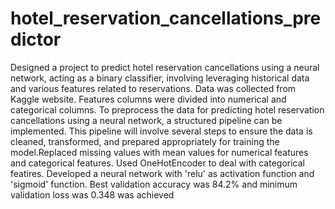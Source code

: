 # hotel_reservation_cancellations_predictor
Designed a project to predict hotel reservation cancellations using a neural network, acting as a binary classifier, involving leveraging historical data and various features related to reservations.
Data was collected from Kaggle website.
Features columns were divided into numerical and categorical columns.
To preprocess the data for predicting hotel reservation cancellations using a neural network, a structured pipeline can be implemented. This pipeline will involve several steps to ensure the data is cleaned, transformed, and prepared appropriately for training the model.Replaced missing values with  mean values for numerical features and  categorical features. Used OneHotEncoder to deal with categorical featires.
Developed a neural network with 'relu' as activation function and 'sigmoid' function.
Best validation accuracy was 84.2% and minimum validation loss was 0.348 was achieved
